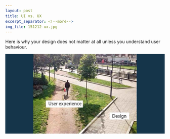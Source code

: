 ```yaml
---
layout: post
title: UI vs. UX
excerpt_separator: <!--more-->
img_file: 151212-ux.jpg
---
```

Here is why your design does not matter at all unless you understand user behaviour.
<!--more-->

<img src="/assets/images/151212-ux.jpg" alt="UI vs. UX">

